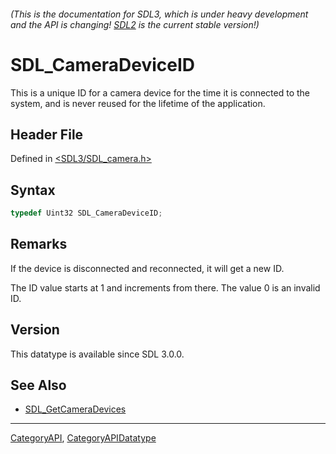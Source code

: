 ###### (This is the documentation for SDL3, which is under heavy development and the API is changing! [SDL2](https://wiki.libsdl.org/SDL2/) is the current stable version!)
# SDL_CameraDeviceID

This is a unique ID for a camera device for the time it is connected to the system, and is never reused for the lifetime of the application.

## Header File

Defined in [<SDL3/SDL_camera.h>](https://github.com/libsdl-org/SDL/blob/main/include/SDL3/SDL_camera.h)

## Syntax

```c
typedef Uint32 SDL_CameraDeviceID;
```

## Remarks

If the device is disconnected and reconnected, it will get a new ID.

The ID value starts at 1 and increments from there. The value 0 is an
invalid ID.

## Version

This datatype is available since SDL 3.0.0.

## See Also

* [SDL_GetCameraDevices](SDL_GetCameraDevices)

----
[CategoryAPI](CategoryAPI), [CategoryAPIDatatype](CategoryAPIDatatype)

